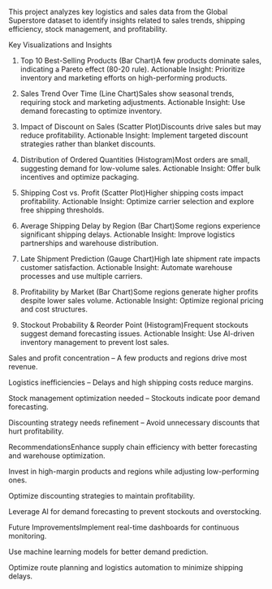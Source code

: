 This project analyzes key logistics and sales data from the Global Superstore dataset to identify insights related to sales trends, shipping efficiency, stock management, and profitability.

Key Visualizations and Insights
1. Top 10 Best-Selling Products (Bar Chart)A few products dominate sales, indicating a Pareto effect (80-20 rule).
Actionable Insight: Prioritize inventory and marketing efforts on high-performing products.

2. Sales Trend Over Time (Line Chart)Sales show seasonal trends, requiring stock and marketing adjustments.
Actionable Insight: Use demand forecasting to optimize inventory.

3. Impact of Discount on Sales (Scatter Plot)Discounts drive sales but may reduce profitability.
Actionable Insight: Implement targeted discount strategies rather than blanket discounts.

4. Distribution of Ordered Quantities (Histogram)Most orders are small, suggesting demand for low-volume sales.
Actionable Insight: Offer bulk incentives and optimize packaging.

5. Shipping Cost vs. Profit (Scatter Plot)Higher shipping costs impact profitability.
Actionable Insight: Optimize carrier selection and explore free shipping thresholds.

6. Average Shipping Delay by Region (Bar Chart)Some regions experience significant shipping delays.
Actionable Insight: Improve logistics partnerships and warehouse distribution.

7. Late Shipment Prediction (Gauge Chart)High late shipment rate impacts customer satisfaction.
Actionable Insight: Automate warehouse processes and use multiple carriers.

8. Profitability by Market (Bar Chart)Some regions generate higher profits despite lower sales volume.
Actionable Insight: Optimize regional pricing and cost structures.

9. Stockout Probability & Reorder Point (Histogram)Frequent stockouts suggest demand forecasting issues.
Actionable Insight: Use AI-driven inventory management to prevent lost sales.

Sales and profit concentration –
A few products and regions drive most revenue.

Logistics inefficiencies – Delays and high shipping costs reduce margins.

Stock management optimization needed – Stockouts indicate poor demand forecasting.

Discounting strategy needs refinement – Avoid unnecessary discounts that hurt profitability.

RecommendationsEnhance supply chain efficiency with better forecasting and warehouse optimization.

Invest in high-margin products and regions while adjusting low-performing ones.

Optimize discounting strategies to maintain profitability.

Leverage AI for demand forecasting to prevent stockouts and overstocking.

Future ImprovementsImplement real-time dashboards for continuous monitoring.

Use machine learning models for better demand prediction.

Optimize route planning and logistics automation to minimize shipping delays.
